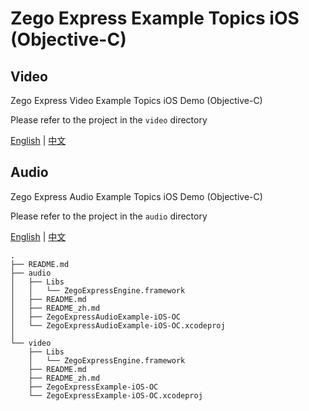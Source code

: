 # Zego Express Example Topics iOS (Objective-C)

## Video

Zego Express Video Example Topics iOS Demo (Objective-C)

Please refer to the project in the `video` directory

[English](video/README.md) | [中文](video/README_zh.md)

## Audio

Zego Express Audio Example Topics iOS Demo (Objective-C)

Please refer to the project in the `audio` directory

[English](audio/README.md) | [中文](audio/README_zh.md)

```tree
.
├── README.md
├── audio
│   ├── Libs
│   │   └── ZegoExpressEngine.framework
│   ├── README.md
│   ├── README_zh.md
│   ├── ZegoExpressAudioExample-iOS-OC
│   └── ZegoExpressAudioExample-iOS-OC.xcodeproj
│
└── video
    ├── Libs
    │   └── ZegoExpressEngine.framework
    ├── README.md
    ├── README_zh.md
    ├── ZegoExpressExample-iOS-OC
    └── ZegoExpressExample-iOS-OC.xcodeproj
```
